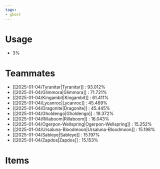 ```yaml
---
tags:
- ghost
---
```

# Usage
- 3%
# Teammates
- [[2025-01-04/Tyranitar|Tyranitar]] : 93.012%
- [[2025-01-04/Glimmora|Glimmora]] : 71.721%
- [[2025-01-04/Kingambit|Kingambit]] : 61.411%
- [[2025-01-04/Lycanroc|Lycanroc]] : 45.469%
- [[2025-01-04/Dragonite|Dragonite]] : 45.445%
- [[2025-01-04/Gholdengo|Gholdengo]] : 19.372%
- [[2025-01-04/Rillaboom|Rillaboom]] : 16.043%
- [[2025-01-04/Ogerpon-Wellspring|Ogerpon-Wellspring]] : 15.252%
- [[2025-01-04/Ursaluna-Bloodmoon|Ursaluna-Bloodmoon]] : 15.198%
- [[2025-01-04/Sableye|Sableye]] : 15.197%
- [[2025-01-04/Zapdos|Zapdos]] : 15.153%
# Items